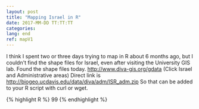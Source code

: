 ```yaml
---
layout: post
title: "Mapping Israel in R"
date: 2017-MM-DD TT:TT:TT 
categories: 
lang: end
ref: mapV1
---
```


I think I spent two or three days trying to map in R about 6 months ago, but I couldn't find the shape files for Israel, even after visiting the 
University GIS lab.
Found the shape files today.  http://www.diva-gis.org/gdata  (Click Israel and Administrative areas)
Direct link is  http://biogeo.ucdavis.edu/data/diva/adm/ISR_adm.zip
So that can be added to your R script with curl or wget.

{% highlight R %}
99
{% endhighlight %}
